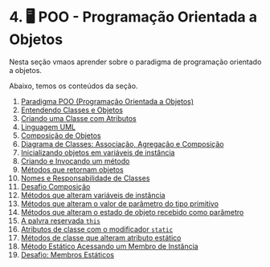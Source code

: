 # 4. 🖥️ POO - Programação Orientada a Objetos

Nesta seção vmaos aprender sobre o paradigma de programação orientado a objetos.

Abaixo, temos os conteúdos da seção.

1. [Paradigma POO (Programação Orientada a Objetos)](./01-paradigma-poo/README.md)
2. [Entendendo Classes e Objetos](./02-classes-e-objetos/README.md)
3. [Criando uma Classe com Atributos](./03-criando-classe-com-atributos/README.md)
4. [Linguagem UML](./04-linguagem-UML/README.md)
5. [Composição de Objetos](./05-composicao-objetos/README.md)
6. [Diagrama de Classes: Associação, Agregação e Composição](./06-UML-class-diagrams/README.md)
7. [Inicializando objetos em variáveis de instância](./07-objetos-variaveis-instancia/README.md)
8. [Criando e Invocando um método](./08-metodos/README.md)
9. [Métodos que retornam objetos](./09-metodos-que-retornam-objetos/README.md)
10. [Nomes e Responsabilidade de Classes](./10-nome-responsabilidade-classes/README.md)
11. [Desafio Composição](./11-desafio-composicao-objetos/README.md)
12. [Métodos que alteram variáveis de instância](./12-metodos-alteram-variaveis-instancia/README.md)
13. [Métodos que alteram o valor de parâmetro do tipo primitivo](./13-metodos-alteram-valor-primitivo/README.md)
14. [Métodos que alteram o estado de objeto recebido como parâmetro](./14-metodos-alteram-estado-objeto/README.md)
15. [A palvra reservada `this`](./15-palavra-chave-this/README.md)
16. [Atributos de classe com o modificador `static`](./16-modificador-static/README.md)
17. [Métodos de classe que alteram atributo estático](./17-metodo-instancia-altera-membro-estatico/README.md)
18. [Método Estático Acessando um Membro de Instância](./18-metodo-estatico-acessando-membro-instancia/README.md)
19. [Desafio: Membros Estáticos](./19-desafio-membros-estaticos/README.md)